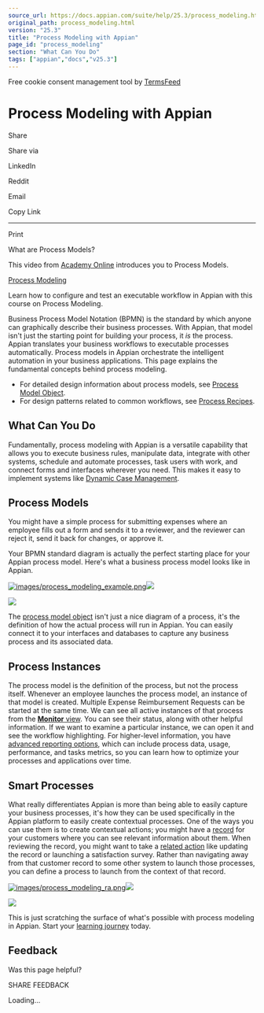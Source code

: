 ```yaml
---
source_url: https://docs.appian.com/suite/help/25.3/process_modeling.html
original_path: process_modeling.html
version: "25.3"
title: "Process Modeling with Appian"
page_id: "process_modeling"
section: "What Can You Do"
tags: ["appian","docs","v25.3"]
---
```



Free cookie consent management tool by [TermsFeed](https://www.termsfeed.com/)

# Process Modeling with Appian

Share

Share via

LinkedIn

Reddit

Email

Copy Link

* * *

Print

What are Process Models?

This video from [Academy Online](https://academy.appian.com/) introduces you to Process Models.

[Process Modeling](https://appian.myabsorb.com/#/online-courses/1d1c51f8-66cc-4966-94ba-28b9ee4e4e39)

Learn how to configure and test an executable workflow in Appian with this course on Process Modeling.

Business Process Model Notation (BPMN) is the standard by which anyone can graphically describe their business processes. With Appian, that model isn't just the starting point for building your process, it _is_ the process. Appian translates your business workflows to executable processes automatically. Process models in Appian orchestrate the intelligent automation in your business applications. This page explains the fundamental concepts behind process modeling.

-   For detailed design information about process models, see [Process Model Object](process-model-object.html).
-   For design patterns related to common workflows, see [Process Recipes](Process_Model_Recipes.html).

## What Can You Do

Fundamentally, process modeling with Appian is a versatile capability that allows you to execute business rules, manipulate data, integrate with other systems, schedule and automate processes, task users with work, and connect forms and interfaces wherever you need. This makes it easy to implement systems like [Dynamic Case Management](https://www.appian.com/platform/case-management/).

## Process Models

You might have a simple process for submitting expenses where an employee fills out a form and sends it to a reviewer, and the reviewer can reject it, send it back for changes, or approve it.

Your BPMN standard diagram is actually the perfect starting place for your Appian process model. Here's what a business process model looks like in Appian.

[![images/process_modeling_example.png](images/process_modeling_example.png)![](/suite/help/25.3/images/rn/zoom_magnify_center.png)](#img876)

[![](images/process_modeling_example.png)](#_)

The [process model object](process-model-object.html) isn't just a nice diagram of a process, it's the definition of how the actual process will run in Appian. You can easily connect it to your interfaces and databases to capture any business process and its associated data.

## Process Instances

The process model is the definition of the process, but not the process itself. Whenever an employee launches the process model, an instance of that model is created. Multiple Expense Reimbursement Requests can be started at the same time. We can see all active instances of that process from the [**Monitor** view](monitoring_view.html). You can see their status, along with other helpful information. If we want to examine a particular instance, we can open it and see the workflow highlighting. For higher-level information, you have [advanced reporting options](Process_and_Report_Data.html), which can include process data, usage, performance, and tasks metrics, so you can learn how to optimize your processes and applications over time.

## Smart Processes

What really differentiates Appian is more than being able to easily capture your business processes, it's how they can be used specifically in the Appian platform to easily create contextual processes. One of the ways you can use them is to create contextual actions; you might have a [record](Record_Type_Object.html) for your customers where you can see relevant information about them. When reviewing the record, you might want to take a [related action](record-actions.html#related-actions) like updating the record or launching a satisfaction survey. Rather than navigating away from that customer record to some other system to launch those processes, you can define a process to launch from the context of that record.

[![images/process_modeling_ra.png](images/process_modeling_ra.png)![](/suite/help/25.3/images/rn/zoom_magnify_center.png)](#img877)

[![](images/process_modeling_ra.png)](#_)

This is just scratching the surface of what's possible with process modeling in Appian. Start your [learning journey](learner_journey.html) today.

## Feedback

Was this page helpful?

SHARE FEEDBACK

Loading...